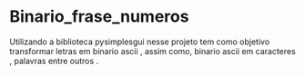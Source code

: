 # Binario_frase_numeros

 Utilizando a biblioteca pysimplesgui nesse projeto tem como objetivo transformar letras em binario ascii , assim como, binario ascii em caracteres , palavras entre outros .